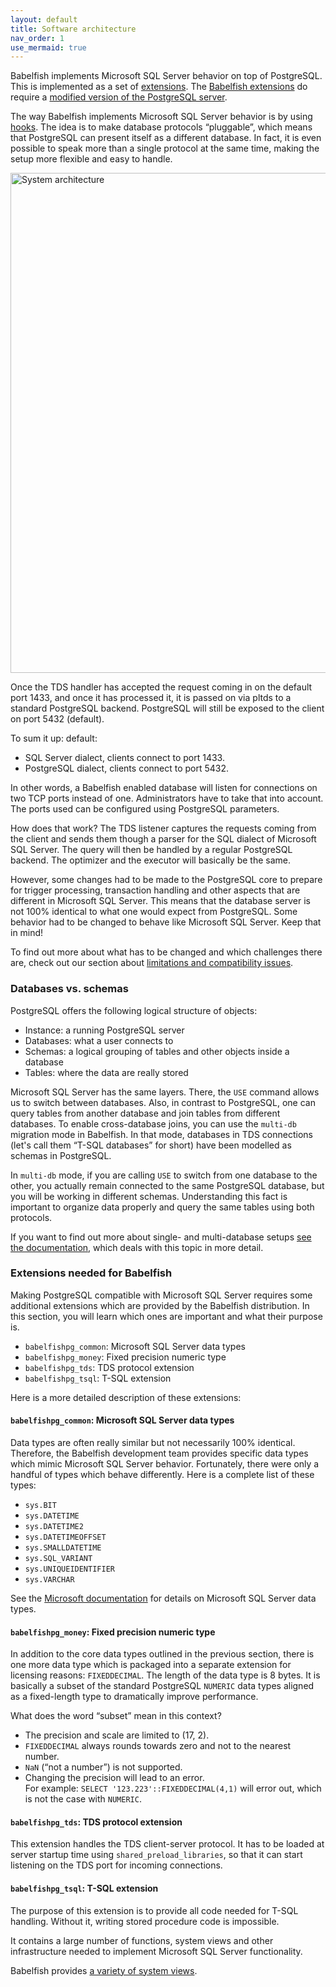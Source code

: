 ```yaml
---
layout: default
title: Software architecture
nav_order: 1
use_mermaid: true
---
```


Babelfish implements Microsoft SQL Server behavior on top of PostgreSQL.
This is implemented as a set of
[extensions](https://www.postgresql.org/docs/current/extend-extensions.html).
The
[Babelfish extensions](https://github.com/babelfish-for-postgresql/babelfish_extensions)
do require a
[modified version of the PostgreSQL server](https://github.com/babelfish-for-postgresql/postgresql_modified_for_babelfish).

The way Babelfish implements Microsoft SQL Server behavior is by using
[hooks](/docs/internals/postgresql-hooks). The idea is to make database protocols &ldquo;pluggable&rdquo;,
which means that PostgreSQL can present itself as a different database. In fact, it
is even possible to speak more than a single protocol at the same time, making
the setup more flexible and easy to handle.

<img src="/assets/images/babel_architecture.png" title="System architecture" width="800"/>

Once the TDS handler has accepted the request coming in on the default port 1433,
and once it has processed it, it is passed on via pltds to a standard PostgreSQL backend.
PostgreSQL will still be exposed to the client on port 5432 (default).

To sum it up: default:

- SQL Server dialect, clients connect to port 1433.
- PostgreSQL dialect, clients connect to port 5432.

In other words, a Babelfish enabled database will listen for connections on two
TCP ports instead of one. Administrators have to take that into account. The ports
used can be configured using PostgreSQL parameters.

How does that work? The TDS listener captures the requests coming
from the client and sends them though a parser for the SQL dialect of Microsoft
SQL Server.  The query will then be handled by a regular PostgreSQL
backend. The optimizer and the executor will basically be the same.

However, some changes had to be made to the PostgreSQL core to prepare for
trigger processing, transaction handling and other aspects that are different in
Microsoft SQL Server.  This means that the database server is not 100% identical
to what one would expect from PostgreSQL.  Some behavior had to be changed to
behave like Microsoft SQL Server.  Keep that in mind!

To find out more about what has to be changed and which challenges there are, check
out our section about [limitations and compatibility issues](/docs/usage/limitations-of-babelfish).

### Databases vs. schemas

PostgreSQL offers the following logical structure of objects:

- Instance: a running PostgreSQL server
- Databases: what a user connects to
- Schemas: a logical grouping of tables and other objects inside a database
- Tables: where the data are really stored

Microsoft SQL Server has the same layers.  There, the `USE` command
allows us to switch between databases. Also, in contrast to PostgreSQL,
one can query tables from another database and join tables from different databases.
To enable cross-database joins, you can use the `multi-db` migration mode
in Babelfish.  In that mode, databases in TDS connections (let's call them
&ldquo;T-SQL databases&rdquo; for short) have been modelled as schemas in PostgreSQL.

In `multi-db` mode, if you are calling `USE` to switch from one
database to the other, you actually remain connected to the same
PostgreSQL database, but you will be working in different
schemas. Understanding this fact is important to organize data
properly and query the same tables using both protocols.

If you want to find out more about single- and multi-database
setups [see the documentation](/docs/installation/single-multiple),
which deals with this topic in more detail.

### Extensions needed for Babelfish

Making PostgreSQL compatible with Microsoft SQL Server requires some additional
extensions which are provided by the Babelfish distribution. In this section, you
will learn which ones are important and what their purpose is.

- `babelfishpg_common`: Microsoft SQL Server data types
- `babelfishpg_money`: Fixed precision numeric type
- `babelfishpg_tds`: TDS protocol extension
- `babelfishpg_tsql`: T-SQL extension

Here is a more detailed description of these extensions:

#### `babelfishpg_common`: Microsoft SQL Server data types

Data types are often really similar but not necessarily 100% identical.
Therefore, the Babelfish development team provides specific data types which
mimic Microsoft SQL Server behavior. Fortunately, there were only a handful of
types which behave differently. Here is a complete list of these types:

- `sys.BIT`
- `sys.DATETIME`
- `sys.DATETIME2`
- `sys.DATETIMEOFFSET`
- `sys.SMALLDATETIME`
- `sys.SQL_VARIANT`
- `sys.UNIQUEIDENTIFIER`
- `sys.VARCHAR`

See the [Microsoft documentation][types] for details on Microsoft SQL Server data types.

 [types]: https://docs.microsoft.com/en-us/sql/t-sql/data-types/data-types-transact-sql

#### `babelfishpg_money`: Fixed precision numeric type

In addition to the core data types outlined in the previous section, there is
one more data type which is packaged into a separate extension for licensing
reasons: `FIXEDDECIMAL`. The length of the data type is 8 bytes. It
is basically a subset of the standard PostgreSQL `NUMERIC` data types
aligned as a fixed-length type to dramatically improve performance.

What does the word &ldquo;subset&rdquo; mean in this context?

- The precision and scale are limited to (17, 2).
- `FIXEDDECIMAL` always rounds towards zero and not to the nearest number.
- `NaN` (&ldquo;not a number&rdquo;) is not supported.
- Changing the precision will lead to an error.  
  For example: `SELECT '123.223'::FIXEDDECIMAL(4,1)` will
  error out, which is not the case with `NUMERIC`.

#### `babelfishpg_tds`: TDS protocol extension

This extension handles the TDS client-server protocol.  It has to be loaded
at server startup time using `shared_preload_libraries`, so that it can start
listening on the TDS port for incoming connections.

#### `babelfishpg_tsql`: T-SQL extension

The purpose of this extension is to provide all code needed for T-SQL handling.
Without it, writing stored procedure code is impossible.

It contains a large number of functions, system views and other infrastructure
needed to implement Microsoft SQL Server functionality.

Babelfish provides [a variety of system views](/docs/internals/system-views).
